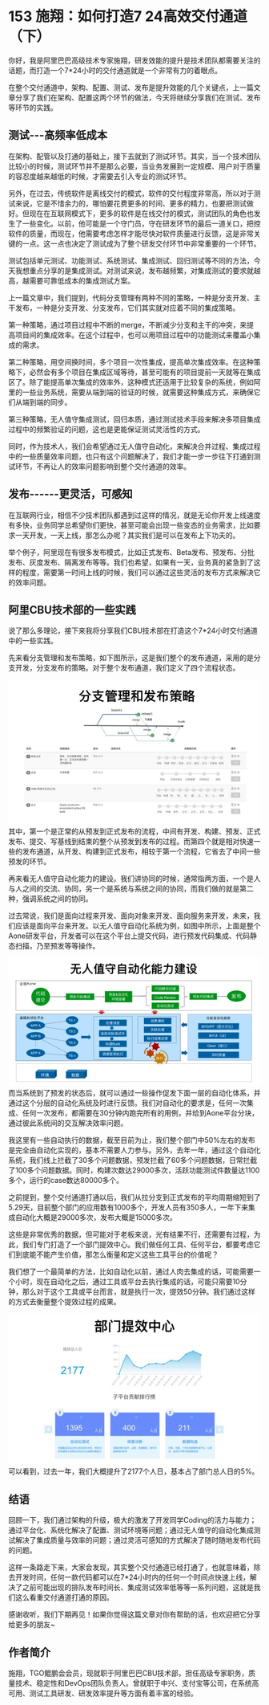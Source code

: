 # 153 施翔：如何打造7 24高效交付通道（下）

你好，我是阿里巴巴高级技术专家施翔，研发效能的提升是技术团队都需要关注的话题，而打造一个7\*24小时的交付通道就是一个非常有力的着眼点。

在整个交付通道中，架构、配置、测试、发布是提升效能的几个关键点，上一篇文章分享了我们在架构、配置这两个环节的做法，今天将继续分享我们在测试、发布等环节的实践。

## 测试---高频率低成本

在架构、配管以及打通的基础上，接下去就到了测试环节。其实，当一个技术团队比较小的时候，测试环节并不是那么必要，当业务发展到一定规模、用户对于质量的容忍度越来越低的时候，才需要去引入专业的测试环节。

另外，在过去，传统软件是离线交付的模式，软件的交付程度非常高，所以对于测试来说，它是不惜余力的，哪怕要花费更多的时间、更多的精力，也要把测试做好。但现在在互联网模式下，更多的软件是在线交付的模式，测试团队的角色也发生了一些变化。以前，他可能是一个守门员，守在研发环节的最后一道关口，把控软件的质量，而现在，他需要考虑怎样才能尽快对软件质量进行反馈，这是非常关键的一点。这一点也决定了测试成为了整个研发交付环节中非常重要的一个环节。

测试包括单元测试、功能测试、系统测试、集成测试、回归测试等不同的方法，今天我想重点分享的是集成测试。对测试来说，发布越频繁，对集成测试的要求就越高，越需要可靠低成本的集成测试方案。

上一篇文章中，我们提到，代码分支管理有两种不同的策略，一种是分支开发、主干发布，一种是分支开发、分支发布，它们其实就对应着不同的集成策略。

第一种策略，通过项目过程中不断的merge，不断减少分支和主干的冲突，来提高项目间的集成效率。在这个过程中，也可以用项目过程中的功能测试来覆盖小集成的需求。

第二种策略，用空间换时间，多个项目一次性集成，提高单次集成效率。在这种策略下，必然会有多个项目在集成区域等待，甚至可能有的项目提前一天就等在集成区了。除了能提高单次集成的效率外，这种模式还适用于比较复杂的系统，例如阿里的一些业务系统，需要从端到端的验证的时候，就需要这种集成方式，来确保它们从端到端的同步。

第三种策略，无人值守集成测试，回归本质，通过测试技术手段来解决多项目集成过程中的频繁验证的问题，这也是更能保证测试灵活性的方式。

同时，作为技术人，我们会希望通过无人值守自动化，来解决合并过程、集成过程中的一些质量效率问题，也只有这个问题解决了，我们才能一步一步往下打通到测试环节，不再让人的效率问题影响到整个交付通道的效率。

## 发布------更灵活，可感知

在互联网行业，相信不少技术团队都遇到过这样的情况，就是无论你开发上线速度有多快，业务同学总希望你们更快，甚至可能会出现一些变态的业务需求，比如要求一天开发，一天上线，那怎么办呢？其实我们是可以在发布上下功夫的。

举个例子，阿里现在有很多发布模式，比如正式发布、Beta发布、预发布、分批发布、灰度发布、隔离发布等等。我们也希望，如果有一天，业务真的紧急到了这样的程度，需要第一时间上线的时候，我们可以通过这些灵活的发布方式来解决它的效率问题。

## 阿里CBU技术部的一些实践

说了那么多理论，接下来我将分享我们CBU技术部在打造这个7\*24小时交付通道中的一些实践。

先来看分支管理和发布策略，如下图所示，这是我们整个的发布通道，采用的是分支开发，分支发布的策略。对于整个发布通道，我们定义了四个流程状态。

![img](assets/fa7d6f953293857707b87fe5c50f42ae.jpg)
其中，第一个是正常的从预发到正式发布的流程，中间有开发、构建、预发、正式发布、提交、写基线到结束的整个从预发到发布的过程。而第四个就是相对快速一些的发布通道，从开发、构建到正式发布，相较于第一个流程，它省去了中间一些预发的环节。

再来看无人值守自动化能力的建设。我们讲协同的时候，通常指两方面，一个是人与人之间的交流、协同，另一个是系统与系统之间的协同，而我们做的就是第二种，强调系统之间的协同。

过去常说，我们是面向过程来开发、面向对象来开发、面向服务来开发，未来，我们应该是面向平台来开发。以无人值守自动化系统为例，如图中所示，上面是整个Aone研发平台，开发者可以在这个平台上提交代码，进行预发代码集成、代码静态扫描，乃至预发等等操作。

![img](assets/7a0d97d105656ed8fb5cc285dabd9e9a.jpg)
而当系统到了预发的状态后，就可以通过一些操作促发下面一层的自动化体系，并通过这个分层的自动化系统及时进行反馈。我们对自动化的要求是，任何一次集成、任何一次发布，都需要在30分钟内跑完所有的用例，并给到Aone平台分块，通过彼此系统间的交互解决效率问题。

我这里有一些自动执行的数据，截至目前为止，我们整个部门中50%左右的发布是完全由自动化实现的，基本不需要人力参与。另外，去年一年，通过这个自动化系统，我们线上拦截了30多个问题数据，预发拦截了60多个问题数据，日常拦截了100多个问题数据。同时，构建次数达29000多次，活跃功能测试件数量达1100多个，运行的case数达80000多个。

之前提到，整个交付通道打通以后，我们从拉分支到正式发布的平均周期缩短到了5.29天，目前整个部门的应用数有1000多个，开发人员有350多人，一年下来集成自动化大概是29000多次，发布大概是15000多次。

这些是非常优秀的数据，但可能对于老板来说，光有结果不行，还需要有过程，为此，我们专门打造了一个部门提效中心。我们做任何工具、任何平台，都要考虑它们到底能不能产生价值，那怎么衡量和定义这些工具平台的价值呢？

我们想了一个最简单的方法，比如自动化以前，通过人肉去集成的话，可能需要一个小时，现在自动化之后，通过工具或平台去执行集成的话，可能只需要10分钟，那么对于这个工具或平台而言，就是执行一次，提效50分钟。我们通过这样的方式去衡量整个提效过程的成果。

![img](assets/601e71269145835275456c562d16d2fd.jpg)
可以看到，过去一年，我们大概提升了2177个人日，基本占了部门总人日的5%。

## 结语

回顾一下，我们通过架构的升级，极大的激发了开发同学Coding的活力与能力；通过平台化、系统化解决了配置、测试环境等问题；通过无人值守的自动化集成测试解决了集成质量与效率的问题；通过灵活可感知的方式解决了随时随地发布代码的问题。

这样一条路走下来，大家会发现，其实整个交付通道已经打通了，也就意味着，除去开发时间，任何一款代码都可以在7\*24小时内的任何一个时间点快速上线，解决了之前可能出现的排队发布时间长、集成测试效率低等等一系列问题，这就是我们这么看重交付通道打通的原因。

感谢收听，我们下期再见！如果你觉得这篇文章对你有帮助的话，也欢迎把它分享给更多的朋友\~

## 作者简介

施翔，TGO鲲鹏会会员，现就职于阿里巴巴CBU技术部，担任高级专家职务，质量技术、稳定性和DevOps团队负责人。曾就职于中兴、支付宝等公司，在系统高可用、测试工具研发、研发效率提升等方面有着丰富的经验。
